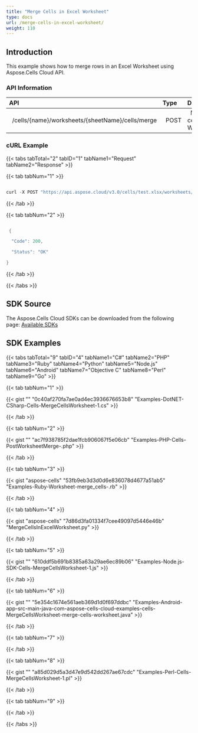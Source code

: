 ```yaml
---
title: "Merge Cells in Excel Worksheet"
type: docs
url: /merge-cells-in-excel-worksheet/
weight: 110
---
```


## **Introduction**
This example shows how to merge rows in an Excel Worksheet using Aspose.Cells Cloud API.
### **API Information**

|**API**|**Type**|**Description**|**Resource Link**|
| :- | :- | :- | :- |
|` `/cells/{name}/worksheets/{sheetName}/cells/merge|` `POST|` `Merge cells in a Worksheet|` `[PostWorksheetMerge](https://apireference.aspose.cloud/cells/#/Cells/PostWorksheetMerge)|
### **cURL Example**
{{< tabs tabTotal="2" tabID="1" tabName1="Request" tabName2="Response" >}}

{{< tab tabNum="1" >}}

```java

curl -X POST "https://api.aspose.cloud/v3.0/cells/test.xlsx/worksheets/Sheet1/cells/merge?startRow=10&startColumn=10&totalRows=10&totalColumns=10" -H "accept: application/json" -H "authorization: Bearer eyJhbGciOiJSUzI1NiIsInR5cCI6IkpXVCJ9.eyJuYmYiOjE1Njk3ODcxODksImV4cCI6MTU2OTg3MzU4OSwiaXNzIjoiaHR0cHM6Ly9hcGkuYXNwb3NlLmNsb3VkIiwiYXVkIjpbImh0dHBzOi8vYXBpLmFzcG9zZS5jbG91ZC9yZXNvdXJjZXMiLCJhcGkucGxhdGZvcm0iLCJhcGkucHJvZHVjdHMiXSwiY2xpZW50X2lkIjoiOWYwYjI2ZDEtMGYxZi00MDNiLTliYTQtMTMzMzk4MGFjNmRiIiwiY2xpZW50X2lkU3J2SWQiOiIiLCJzY29wZSI6WyJhcGkucGxhdGZvcm0iLCJhcGkucHJvZHVjdHMiXX0.mF1ctCv6x3Kszw2Izt6q4CwBg5vmeGvfHc-yjuYFh5f61jJckNpaJTLS0cpeKx7PUfKsEtdKt-UdhqKT9BJdmVGG305D7P7NGFs7fU3T0GXDFjxh0dzMRbbmhGQC9wHoa5PlV-BZ9xoNk-utW\_FqMP\_0GJ9zTgXBAFcE2uA8LD\_CyiGMLDCvOgPc614jHUqREfk2oJD0rPc6rrZiv3XL-zJUncUIyXxbNRJvIImcukC7w7TJfZQ3\_fPnw-xvjFwY3Bc8VfMdBZhmyFpiRH6\_7oinsP11FD8fPSUb5ph4M8x5XL1bgGLp54RUguMzzbj\_\_MgdT4dte8lGe8UkTN5Qyw"

```

{{< /tab >}}

{{< tab tabNum="2" >}}

```java

 {

  "Code": 200,

  "Status": "OK"

}

```

{{< /tab >}}

{{< /tabs >}}
## **SDK Source**
The Aspose.Cells Cloud SDKs can be downloaded from the following page: [Available SDKs](/available-sdks/)
## **SDK Examples**
{{< tabs tabTotal="9" tabID="4" tabName1="C#" tabName2="PHP" tabName3="Ruby" tabName4="Python" tabName5="Node.js" tabName6="Android" tabName7="Objective C" tabName8="Perl" tabName9="Go" >}}

{{< tab tabNum="1" >}}

{{< gist "" "0c40af270fa7ae0ad4ec3936676653b8" "Examples-DotNET-CSharp-Cells-MergeCellsWorksheet-1.cs" >}}

{{< /tab >}}

{{< tab tabNum="2" >}}

{{< gist "" "ac7f938785f2dae1fcb906067f5e06cb" "Examples-PHP-Cells-PostWorksheetMerge-.php" >}}

{{< /tab >}}

{{< tab tabNum="3" >}}

{{< gist "aspose-cells" "53fb9eb3d3d0d6e836078d4677a51ab5" "Examples-Ruby-Worksheet-merge\_cells-.rb" >}}

{{< /tab >}}

{{< tab tabNum="4" >}}

{{< gist "aspose-cells" "7d86d3fa01334f7cee49097d5446e46b" "MergeCellsInExcelWorksheet.py" >}}

{{< /tab >}}

{{< tab tabNum="5" >}}

{{< gist "" "610ddf5b691b8385a63a29ae6ec89b06" "Examples-Node.js-SDK-Cells-MergeCellsWorksheet-1.js" >}}

{{< /tab >}}

{{< tab tabNum="6" >}}

{{< gist "" "5e354c1674e561aeb369d1d0f697ddbc" "Examples-Android-app-src-main-java-com-aspose-cells-cloud-examples-cells-MergeCellsWorksheet-merge-cells-worksheet.java" >}}

{{< /tab >}}

{{< tab tabNum="7" >}}

{{< /tab >}}

{{< tab tabNum="8" >}}

{{< gist "" "a85d029d5a3d47e9d542dd267ae67cdc" "Examples-Perl-Cells-MergeCellsWorksheet-1.pl" >}}

{{< /tab >}}

{{< tab tabNum="9" >}}

{{< /tab >}}

{{< /tabs >}}
